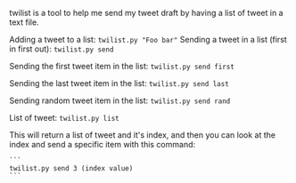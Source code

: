twilist is a tool to help me send my tweet draft by having a list of
tweet in a text file.

Adding a tweet to a list:
    ```
    twilist.py "Foo bar"
    ```
Sending a tweet in a list (first in first out):
    ```
    twilist.py send
    ```

Sending the first tweet item in the list:
    ```
    twilist.py send first
    ```

Sending the last tweet item in the list:
    ```
    twilist.py send last
    ```

Sending random tweet item in the list:
    ```
    twilist.py send rand
    ```

List of tweet:
    ```
    twilist.py list
    ```

This will return a list of tweet and it's index, and then you can look
at the index and send a specific item with this command:

    ```
    twilist.py send 3 (index value)
    ```

